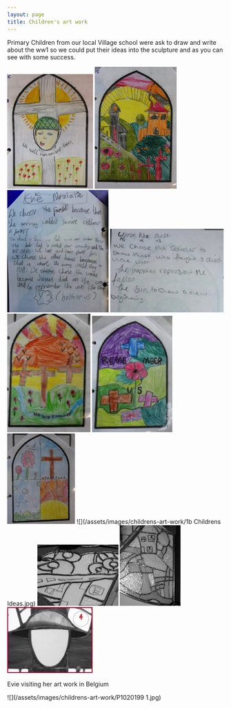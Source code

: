 ```yaml
---
layout: page
title: Children's art work
---
```


Primary Children from our local Village school were ask to draw and write about the ww1 so we could put their ideas into the sculpture and as you can see with some success.

![](/assets/images/childrens-art-work/P1020028.jpg)
![](/assets/images/childrens-art-work/P1010888.jpg)
![](/assets/images/childrens-art-work/P1010889.jpg)
![](/assets/images/childrens-art-work/P1020027.jpg)
![](/assets/images/childrens-art-work/P1010892.jpg)
![](/assets/images/childrens-art-work/P1010914.jpg)
![](/assets/images/childrens-art-work/P1010895.jpg)
![](/assets/images/childrens-art-work/1b Childrens Ideas.jpg)
![](/assets/images/childrens-art-work/P1010767-filtered.jpg)
![](/assets/images/childrens-art-work/P1010750-filtered.jpg)
![](/assets/images/childrens-art-work/P1010762_edited-1-1.jpg)

Evie visiting her art work in Belgium

![](/assets/images/childrens-art-work/P1020199 1.jpg)

